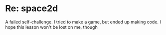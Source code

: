 # Re: space2d

A failed self-challenge. I tried to make a game, but ended up making code. I hope this lesson won't be lost on me, though